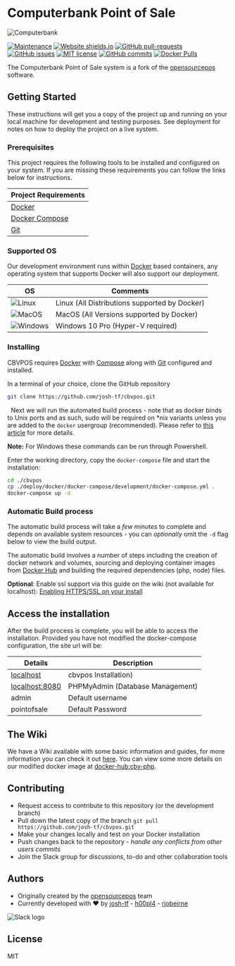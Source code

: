 # Computerbank Point of Sale

![Computerbank](https://cbv.josh.tf/wp-content/uploads/2018/03/banner.png)

[![Maintenance](https://img.shields.io/badge/Maintained%3F-yes-green.svg)](https://github.com/josh-tf/cbvpos/graphs/commit-activity)
[![Website shields.io](https://img.shields.io/website-up-down-green-red/http/shields.io.svg)](http://cbvpos.josh.tf)
[![GitHub pull-requests](https://img.shields.io/github/issues-pr/josh-tf/cbvpos.svg)](https://github.com/josh-tf/cbvpos/pulls/)
[![GitHub issues](https://img.shields.io/github/issues/josh-tf/cbvpos.svg)](https://GitHub.com/josh-tf/cbvpos/issues/)
[![MIT license](https://img.shields.io/badge/License-MIT-blue.svg)](https://lbesson.mit-license.org/)
[![GitHub commits](https://img.shields.io/github/commit-activity/y/josh-tf/cbvpos.svg)](https://github.com/josh-tf/cbvpos/commit/)
[![Docker Pulls](https://img.shields.io/docker/pulls/joshtf/cbvposdev-php.svg)](https://hub.docker.com/r/joshtf/cbv-php/)

The Computerbank Point of Sale system is a fork of the [opensourcepos](https://github.com/opensourcepos/opensourcepos) software.

## Getting Started

These instructions will get you a copy of the project up and running on your local machine for development and testing purposes. See deployment for notes on how to deploy the project on a live system.

### Prerequisites

This project requires the following tools to be installed and configured on your system. If you are missing these requirements you can follow the links below for instructions.

| Project Requirements |
| ------ |
| [Docker](https://www.docker.com/get-started) |
| [Docker Compose](https://docs.docker.com/compose/install/) |
| [Git](https://git-scm.com/downloads) |

### Supported OS

Our development environment runs within [Docker](https://www.docker.com/get-started) based containers, any operating system that supports Docker will also support our deployment.

| OS | Comments|
|---|-----------------------------------------------|
| ![Linux](https://i.imgur.com/gq76Rxa.png) | Linux (All Distributions supported by Docker) |
| ![MacOS](https://i.imgur.com/NWpdcBy.png) | MacOS (All Versions supported by Docker)      |
| ![Windows](https://i.imgur.com/P5Aciyp.png) | Windows 10 Pro (Hyper-V required)             |

### Installing

CBVPOS requires [Docker](https://www.docker.com/) with [Compose](https://docs.docker.com/compose/install/) along with [Git](https://git-scm.com/downloads) configured and installed.

In a terminal of your choice, clone the GitHub repository

```sh
git clone https://github.com/josh-tf/cbvpos.git
```

 &nbsp;
Next we will run the automated build process - note that as docker binds to Unix ports and as such, sudo will be required on *nix variants unless you are added to the `docker` usergroup (recommended). Please refer to [this article](https://docs.docker.com/install/linux/linux-postinstall/) for more details.

**Note:** For Windows these commands can be run through Powershell.

Enter the working directory, copy the `docker-compose` file and start the installation:
```sh
cd ./cbvpos
cp ./deploy/docker/docker-compose/development/docker-compose.yml .
docker-compose up -d
```

### Automatic Build process

The automatic build process will take a *few minutes* to complete and depends on available system resources - you can *optionally* omit the `-d` flag below to view the build output.

The automatic build involves a number of steps including the creation of docker network and volumes, sourcing and deploying container images from [Docker Hub](https://hub.docker.com/r/joshtf/) and building the required dependencies (php, node) files.

**Optional**: Enable ssl support via this guide on the wiki (not available for localhost): [Enabling HTTPS/SSL on your install](https://github.com/josh-tf/cbvpos/wiki/Using-HTTPS-SSL-on-your-install)

## Access the installation

After the build process is complete, you will be able to access the installation. Provided you have not modified the docker-compose configuration, the site url will be:

| Details | Description |
|---|-----------------------------------------------|
| [localhost](http://localhost) | cbvpos Installation) |
| [localhost:8080](http://localhost:8080) | PHPMyAdmin (Database Management) |
| admin | Default username |
|  pointofsale | Default Password |

## The Wiki

We have a Wiki available with some basic information and guides, for more information you can check it out [here](https://github.com/josh-tf/cbvpos/wiki). You can view some more details on our modified docker image at [docker-hub:cbv-php](https://cloud.docker.com/repository/docker/joshtf/cbv-php).

## Contributing

- Request access to contribute to this repository (or the development branch)
- Pull down the latest copy of the branch `git pull https://github.com/josh-tf/cbvpos.git`
- Make your changes locally and test on your Docker installation
- Push changes back to the repository - *handle any conflicts from other users commits*
- Join the Slack group for discussions, to-do and other collaboration tools

## Authors

- Originally created by the [opensourcepos](https://github.com/opensourcepos/opensourcepos/) team
- Currently developed with ❤️ by [josh-tf](https://github.com/josh-tf) - [h00pl4](https://github.com/h00pl4) - [rjobeirne](https://github.com/rjobeirne)

![Slack logo](https://i.imgur.com/2KXM4Ab.png)

## License

MIT
